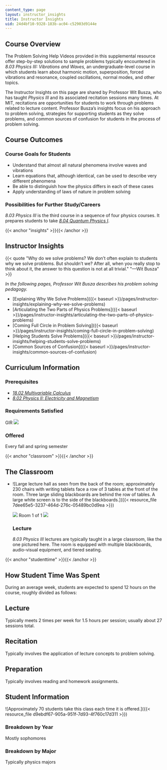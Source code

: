 ```yaml
---
content_type: page
layout: instructor_insights
title: Instructor Insights
uid: 24d4bf10-9328-183b-ac04-c52903d9144e
---
```


Course Overview
---------------

The Problem Solving Help Videos provided in this supplemental resource offer step-by-step solutions to sample problems typically encountered in _8.03 Physics III: Vibrations and Waves,_ an undergraduate-level course in which students learn about harmonic motion, superposition, forced vibrations and resonance, coupled oscillations, normal modes, and other topics.

The Instructor Insights on this page are shared by Professor Wit Busza, who has taught _Physics III_ and its associated recitation sessions many times. At MIT, recitations are opportunities for students to work through problems related to lecture content. Professor Busza’s insights focus on his approach to problem solving, strategies for supporting students as they solve problems, and common sources of confusion for students in the process of problem solving.

Course Outcomes
---------------

### Course Goals for Students

*   Understand that almost all natural phenomena involve waves and vibrations
*   Learn equations that, although identical, can be used to describe very different phenomena
*   Be able to distinguish how the physics differs in each of these cases
*   Apply understanding of laws of nature in problem solving

### Possibilities for Further Study/Careers

_8.03 Physics III_ is the third course in a sequence of four physics courses. It prepares students to take [_8.04 Quantum Physics I_](/courses/8-04-quantum-physics-i-spring-2013/).

{{< anchor "insights" >}}{{< /anchor >}}

Instructor Insights
-------------------

{{< quote "Why do we solve problems? We don’t often explain to students why we solve problems. But shouldn’t we? After all, when you really stop to think about it, the answer to this question is not at all trivial." "—Wit Busza" >}}

_In the following pages, Professor Wit Busza describes his problem solving pedagogy._

*   [Explaining Why We Solve Problems]({{< baseurl >}}/pages/instructor-insights/explaining-why-we-solve-problems)
*   [Articulating the Two Parts of Physics Problems]({{< baseurl >}}/pages/instructor-insights/articulating-the-two-parts-of-physics-problems)
*   [Coming Full Circle in Problem Solving]({{< baseurl >}}/pages/instructor-insights/coming-full-circle-in-problem-solving)
*   [Helping Students Solve Problems]({{< baseurl >}}/pages/instructor-insights/helping-students-solve-problems)
*   [Common Sources of Confusion]({{< baseurl >}}/pages/instructor-insights/common-sources-of-confusion)

Curriculum Information
----------------------

### Prerequisites

*   [_18.02 Multivariable Calculus_](/courses/18-02sc-multivariable-calculus-fall-2010/)
*   [_8.02 Physics II: Electricity and Magnetism_](/courses/8-02-physics-ii-electricity-and-magnetism-spring-2007/)

### Requirements Satisfied

GIR ![](/images/educator/icon-question-gir.png)

### Offered

Every fall and spring semester

{{< anchor "classroom" >}}{{< /anchor >}}

The Classroom
-------------

*   ![Large lecture hall as seen from the back of the room; approximately 230 chairs with writing tablets face a row of 3 tables at the front of the room. Three large sliding blackboards are behind the row of tables. A large white screen is to the side of the blackboards.]({{< resource_file 7dee65e5-3237-464d-276c-05489bc0d9ea >}})
    
    ![](/images/educator/classroom_prev_dim.png) Room 1 of 1 ![](/images/educator/classroom_next_dim.png)
    
    ### Lecture
    
    _8.03 Physics III_ lectures are typically taught in a large classroom, like the one pictured here. The room is equipped with multiple blackboards, audio-visual equipment, and tiered seating.
    

{{< anchor "studenttime" >}}{{< /anchor >}}

How Student Time Was Spent
--------------------------

During an average week, students are expected to spend 12 hours on the course, roughly divided as follows:

Lecture
-------

Typically meets 2 times per week for 1.5 hours per session; usually about 27 sessions total.

Recitation
----------

Typically involves the application of lecture concepts to problem solving.

Preparation
-----------

Typically involves reading and homework assignments.

Student Information
-------------------

![Approximately 70 students take this class each time it is offered.]({{< resource_file d9ebdf67-905a-951f-7d93-4f760c17d311 >}})

### Breakdown by Year

Mostly sophomores

### Breakdown by Major

Typically physics majors
